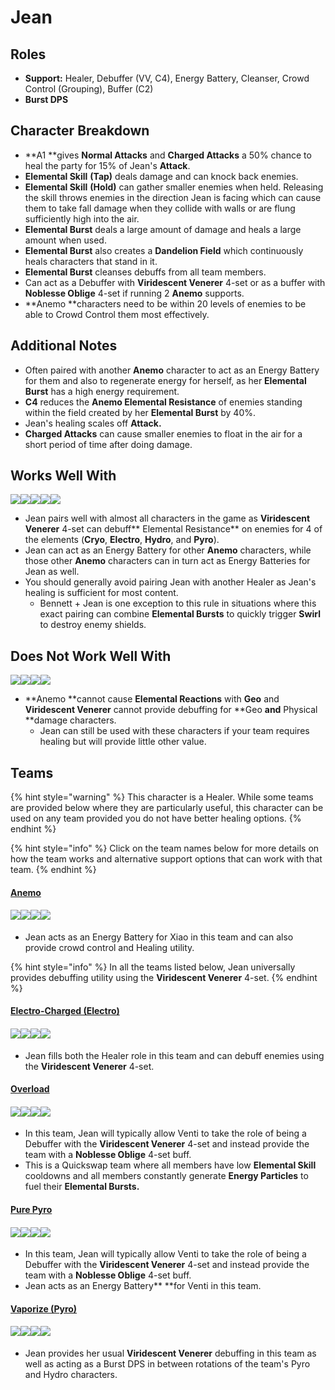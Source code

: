 # Jean

## Roles

* **Support:** Healer, Debuffer (VV, C4), Energy Battery, Cleanser, Crowd Control (Grouping), Buffer (C2)
* **Burst DPS**

## Character Breakdown

* **A1 **gives **Normal Attacks** and **Charged Attacks** a 50% chance to heal the party for 15% of Jean's **Attack**.
* **Elemental Skill** **(Tap)** deals damage and can knock back enemies.
* **Elemental Skill** **(Hold)** can gather smaller enemies when held. Releasing the skill throws enemies in the direction Jean is facing which can cause them to take fall damage when they collide with walls or are flung sufficiently high into the air.
* **Elemental Burst** deals a large amount of damage and heals a large amount when used.
* **Elemental Burst** also creates a **Dandelion Field** which continuously heals characters that stand in it.
* **Elemental Burst** cleanses debuffs from all team members.
* Can act as a Debuffer with **Viridescent Venerer** 4-set or as a buffer with **Noblesse Oblige** 4-set if running 2 **Anemo** supports.
* **Anemo **characters need to be within 20 levels of enemies to be able to Crowd Control them most effectively.

## **Additional Notes**

* Often paired with another **Anemo** character to act as an Energy Battery for them and also to regenerate energy for herself, as her **Elemental Burst** has a high energy requirement.
* **C4** reduces the **Anemo Elemental Resistance** of enemies standing within the field created by her **Elemental Burst** by 40%.
* Jean's healing scales off **Attack.**
* **Charged Attacks** can cause smaller enemies to float in the air for a short period of time after doing damage.

## Works Well With

![](../../.gitbook/assets/Element\_Anemo.webp)![](../../.gitbook/assets/Element\_Cryo.webp)![](../../.gitbook/assets/Element\_Electro.webp)![](../../.gitbook/assets/Element\_Hydro.webp)![](../../.gitbook/assets/Element\_Pyro.webp)

* Jean pairs well with almost all characters in the game as **Viridescent Venerer** 4-set can debuff** Elemental Resistance** on enemies for 4 of the elements (**Cryo**, **Electro**, **Hydro**, and **Pyro**).
* Jean can act as an Energy Battery for other **Anemo** characters, while those other **Anemo** characters can in turn act as Energy Batteries for Jean as well.
* You should generally avoid pairing Jean with another Healer as Jean's healing is sufficient for most content.
  * Bennett + Jean is one exception to this rule in situations where this exact pairing can combine **Elemental Bursts** to quickly trigger **Swirl** to destroy enemy shields.&#x20;

## Does Not Work Well With

![](../../.gitbook/assets/Element\_Geo.webp)![](../../.gitbook/assets/UI\_AvatarIcon\_Eula.png)![](../../.gitbook/assets/UI\_AvatarIcon\_Razor.png)![](../../.gitbook/assets/UI\_AvatarIcon\_Xinyan.png)

* **Anemo **cannot cause **Elemental Reactions** with **Geo** and **Viridescent Venerer** cannot provide debuffing for **Geo **and** Physical **damage characters.
  * Jean can still be used with these characters if your team requires healing but will provide little other value.

## Teams

{% hint style="warning" %}
This character is a Healer. While some teams are provided below where they are particularly useful, this character can be used on any team provided you do not have better healing options.
{% endhint %}

{% hint style="info" %}
Click on the team names below for more details on how the team works and alternative support options that can work with that team.
{% endhint %}

#### [Anemo](../../teams/anemo.md)

#### ![](../../.gitbook/assets/UI\_AvatarIcon\_Xiao.png)![](../../.gitbook/assets/UI\_AvatarIcon\_Jean.png)![](../../.gitbook/assets/UI\_AvatarIcon\_Albedo.png)![](../../.gitbook/assets/UI\_AvatarIcon\_Zhongli.png)

* Jean acts as an Energy Battery for Xiao in this team and can also provide crowd control and Healing utility.

{% hint style="info" %}
In all the teams listed below, Jean universally provides debuffing utility using the **Viridescent Venerer** 4-set.
{% endhint %}

#### [Electro-Charged (Electro)](../../teams/electro-charged.md)

#### ![](../../.gitbook/assets/UI\_AvatarIcon\_Keqing.png)![](../../.gitbook/assets/UI\_AvatarIcon\_Xingqiu.png)![](../../.gitbook/assets/UI\_AvatarIcon\_Fischl.png)![](../../.gitbook/assets/UI\_AvatarIcon\_Jean.png)

* Jean fills both the Healer role in this team and can debuff enemies using the **Viridescent Venerer** 4-set.

#### [Overload](../../teams/overload.md)

#### ![](../../.gitbook/assets/UI\_AvatarIcon\_Xiangling.png)![](../../.gitbook/assets/UI\_AvatarIcon\_Fischl.png)![](../../.gitbook/assets/UI\_AvatarIcon\_Venti.png)![](../../.gitbook/assets/UI\_AvatarIcon\_Jean.png)

* In this team, Jean will typically allow Venti to take the role of being a Debuffer with the **Viridescent Venerer** 4-set and instead provide the team with a **Noblesse Oblige** 4-set buff.
* This is a Quickswap team where all members have low **Elemental Skill** cooldowns and all members constantly generate **Energy Particles** to fuel their **Elemental Bursts.**

#### [Pure Pyro](../../teams/pure-pyro.md)

#### ![](../../.gitbook/assets/UI\_AvatarIcon\_Klee.png)![](../../.gitbook/assets/UI\_AvatarIcon\_Xiangling.png)![](../../.gitbook/assets/UI\_AvatarIcon\_Venti.png)![](../../.gitbook/assets/UI\_AvatarIcon\_Jean.png)

* In this team, Jean will typically allow Venti to take the role of being a Debuffer with the **Viridescent Venerer** 4-set and instead provide the team with a **Noblesse Oblige** 4-set buff.
* Jean acts as an Energy Battery** **for Venti in this team.

#### [Vaporize (Pyro)](../../teams/reverse-vaporize.md)

#### ![](../../.gitbook/assets/UI\_AvatarIcon\_Diluc.png)![](../../.gitbook/assets/UI\_AvatarIcon\_Xingqiu.png)![](../../.gitbook/assets/UI\_AvatarIcon\_Zhongli.png)![](../../.gitbook/assets/UI\_AvatarIcon\_Jean.png)

* Jean provides her usual **Viridescent Venerer** debuffing in this team as well as acting as a Burst DPS in between rotations of the team's Pyro and Hydro characters.
